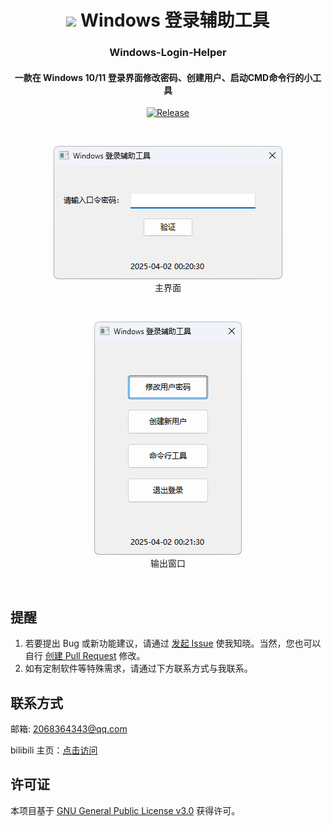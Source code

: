 <div align="center">

# <image src="Assets/icon-pic.png" height="45"/> Windows 登录辅助工具

### Windows-Login-Helper

#### 一款在 Windows 10/11 登录界面修改密码、创建用户、启动CMD命令行的小工具

[![Release](https://img.shields.io/github/v/tag/WilsonHuangDev/Windows-Login-Helper?style=flat-round&color=%233fb950&label=Release)](https://github.com/WilsonHuangDev/Windows-Login-Helper/releases/latest)

<br>

![软件截图 主界面](Assets/app-image1.png)
<br>
主界面

<br>

![软件截图 输出窗口](Assets/app-image2.png)
<br>
输出窗口

</div>

<br>

## 提醒

1. 若要提出 Bug 或新功能建议，请通过 [发起 Issue](https://github.com/WilsonHuangDev/Windows-Login-Helper/issues/new/choose) 使我知晓。当然，您也可以自行 [创建 Pull Request](https://github.com/WilsonHuangDev/Windows-Login-Helper/pulls) 修改。
2. 如有定制软件等特殊需求，请通过下方联系方式与我联系。

## 联系方式

邮箱: 2068364343@qq.com

bilibili 主页：[点击访问](https://space.bilibili.com/1056060818)

## 许可证

本项目基于 [GNU General Public License v3.0](LICENSE) 获得许可。
